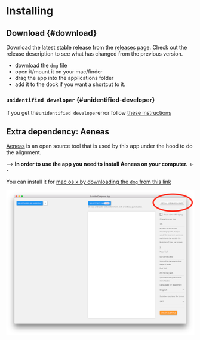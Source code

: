 # Installing

## Download {#download}


Download the latest stable release from the [releases page](https://github.com/pietrop/subtitlesComposer-app/releases). Check out the release description to see what has changed from the previous version.

* download the `dmg` file
* open it/mount it on your mac/finder
* drag the app into the applications folder
* add it to the dock if you want a shortcut to it.

### `unidentified developer` {#unidentified-developer}

if you get the`unidentified developer`error follow [these instructions](https://support.apple.com/kb/ph18657?locale=en_US)



## Extra dependency: Aeneas

[Aeneas](https://github.com/readbeyond/aeneas) is an open source tool that is used by this app under the hood to do the alignment. 

--> **In order to use the app you need to install Aeneas on your computer.** <--

You can install it for [mac os x by downloading the `dmg` from this link](https://github.com/sillsdev/aeneas-installer/releases)

![Aeneas install shortcut link](/assets/intro-aeneas-notice.png)